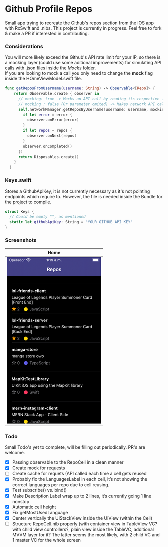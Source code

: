 # Github Profile Repos
Small app trying to recreate the Github's repos section from the iOS app with RxSwift and .nibs. This project is currently in progress. Feel free to fork & make a PR if interested in contributing.

### Considerations
You will more likely exceed the Github's API rate limit for your IP, so there is a mocking layer (could use some aditional improvements) for simulating API calls with .json files inside the *Mocks* folder.\
If you are looking to mock a call you only need to change the **mock** flag inside the HOmeViewModel.swift file.
```swift
func getReposFromUsername(username: String) -> Observable<[Repo]> {
    return Observable.create { observer in
      // mocking: true -> Mocks an API call by reading its respective .json instead
      // mocking : false (Or parameter omited) -> Makes network API calls
      self.networkManager.getReposByUsername(username: username, mocking: true, completion: { repos, error in
        if let error = error {
          observer.onError(error)
        }
        if let repos = repos {
          observer.onNext(repos)
        }
        observer.onCompleted()
      })
      return Disposables.create()
    }
  }

```

### Keys.swift
Stores a GithubApiKey, it is not currently necessary as it's not pointing endpoints which require to. However, the file is needed inside the Bundle for the project to compile.
```swift
struct Keys {
  // Could be empty "", as mentioned
  static let githubApiKey: String = "YOUR_GITHUB_API_KEY"
}
```

### Screenshots
| Home | 
| --- | 
| <img src="images/home.png" width=300 /> |

### Todo
Small Todo's yet to complete, will be filling out periodically. PR's are welcome.  
- [x]  Passing observable to the RepoCell in a clean manner
- [x]  Create mock for requests
- [ ]  Create cache for requets (API called each time a cell gets reused
- [x]  Probably fix the LanguagesLabel in each cell, it’s not showing the correct languages per repo due to cell reusing.
- [x]  Test subscribe() vs. bind()
- [x]  Make Description Label wrap up to 2 lines, it’s currently going 1 line nonstop
- [x]  Automatic cell height
- [x]  Fix getMostUsedLanguage
- [x]  Center vertically the UIStackView inside the UIView (within the Cell)
- [ ]  Structure RepoCell.nib properly (with container view in TableView VC? with child view controllers?, plain view inside the TableVC, additional MVVM layer for it? The latter seems the most likely, with 2 child VC and 1 master VC for the whole screen

